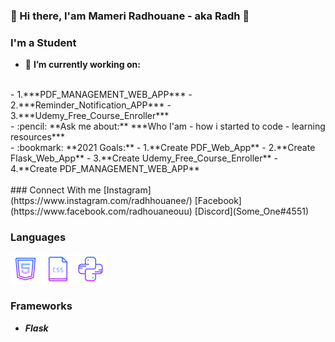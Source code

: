 <!--
**someone20dz/someone20dz** is a ✨ _special_ ✨ repository because its `README.md` (this file) appears on your GitHub profile.
-->
### 👋 Hi there, I'am Mameri Radhouane - aka Radh 👋

### I'm a Student
- :hammer: **I’m currently working on:**
</br>
- 1.***PDF_MANAGEMENT_WEB_APP***
- 2.***Reminder_Notification_APP***
- 3.***Udemy_Free_Course_Enroller***
</br>
- :pencil: **Ask me about:** ***Who I'am - how i started to code - learning resources***
</br>
- :bookmark: **2021 Goals:**
- 1.**Create PDF_Web_App**
- 2.**Create Flask_Web_App**
- 3.**Create Udemy_Free_Course_Enroller**
- 4.**Create PDF_MANAGEMENT_WEB_APP**


</br>
</br>
### Connect With me
[Instagram](https://www.instagram.com/radhhouanee/) [Facebook](https://www.facebook.com/radhouaneouu) [Discord](Some_One#4551)

### Languages
![HTML](Icons/HTML.png) ![CSS](Icons/CSS.png) ![Python](Icons/Python.png)


### Frameworks

- ***Flask***

